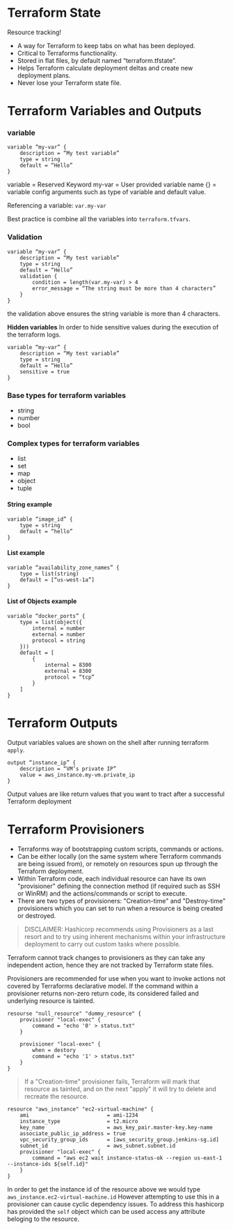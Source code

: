 

# Terraform State
Resource tracking!
- A way for Terraform to keep tabs on what has been deployed.
- Critical to Terraforms functionality.
- Stored in flat files, by default named “terraform.tfstate”.
- Helps Terraform calculate deployment deltas and create new deployment plans.
- Never lose your Terraform state file.

# Terraform Variables and Outputs

### variable
```hcl
variable “my-var” {
	description = “My test variable”
	type = string
	default = “Hello”
}
```
variable = Reserved Keyword
my-var = User provided variable name
{} = variable config arguments such as type of variable and default value.

Referencing a variable: `var.my-var`

Best practice is combine all the variables into `terraform.tfvars`.

### Validation

```hcl
variable “my-var” {
	description = “My test variable”
	type = string
	default = “Hello”
	validation {
		condition = length(var.my-var) > 4
		error_message = “The string must be more than 4 characters”
	}
}
```
the validation above ensures the string variable is more than 4 characters.

__Hidden variables__
In order to hide sensitive values during the execution of the terraform logs.
```hcl
variable “my-var” {
	description = “My test variable”
	type = string
	default = “Hello”
	sensitive = true
}
```

### Base types for terraform variables
- string
- number
- bool

### Complex types for terraform variables
- list
- set
- map
- object
- tuple


#### String example
```hcl
variable “image_id” {
	type = string
	default = “hello”
}
```

#### List example
```hcl
variable “availability_zone_names” {
	type = list(string)
	default = [“us-west-1a”]
}
```

#### List of Objects example
```hcl
variable “docker_ports” {
	type = list(object({
		internal = number
		external = number
		protocol = string
	}))
	default = [
		{
			internal = 8300
			external = 8300
			protocol = “tcp”
		}
	]
}
```


# Terraform Outputs

Output variables values are shown on the shell after running terraform `apply`.
```hcl
output “instance_ip” {
	description = “VM’s private IP”
	value = aws_instance.my-vm.private_ip
}
```
Output values are like return values that you want to tract after a successful Terraform deployment

# Terraform Provisioners

- Terraforms way of bootstrapping custom scripts, commands or actions.
- Can be either locally (on the same system where Terraform commands are being issued from), or remotely on resources spun up through the Terraform deployment.
- Within Terraform code, each individual resource can have its own "provisioner" defining the connection method (if required such as SSH or WinRM) and the actions/commands or script to execute.
- There are two types of provisioners: "Creation-time" and "Destroy-time" provisioners which you can set to run when a resource is being created or destroyed.

> DISCLAIMER: Hashicorp recommends using Provisioners as a last resort and to try using inherent mechanisms within your infrastructure deployment to carry out custom tasks where possible.

Terraform cannot track changes to provisioners as they can take any independent action, hence they are not tracked by Terraform state files.

Provisioners are recommended for use when you want to invoke actions not covered by Terraforms declarative model.
If the command within a provisioner returns non-zero return code, its considered failed and underlying resource is tainted.

```hcl
resourse "null_resource" "dummy_resource" {
    provisioner "local-exec" {
        command = "echo '0' > status.txt"
    }

    provisioner "local-exec" {
        when = destory
        command = "echo '1' > status.txt"
    }
}
```

> If a "Creation-time" provisioner fails, Terraform will mark that resource as tainted, and on the next "apply" it will try to delete and recreate the resource.

```hcl
resource "aws_instance" "ec2-virtual-machine" {
    ami                         = ami-1234
    instance_type               = t2.micro
    key_name                    = aws_key_pair.master-key.key-name
    associate_public_ip_address = true
    vpc_security_group_ids      = [aws_security_group.jenkins-sg.id]
    subnet_id                   = aws_subnet.subnet.id
    provisioner "local-exec" {
        command = "aws ec2 wait instance-status-ok --region us-east-1 --instance-ids ${self.id}"
    } 
}
```

In order to get the instance id of the resource above we would type `aws_instance.ec2-virtual-machine.id`
However attempting to use this in a provisioner can cause cyclic dependency issues. To address this hashicorp has provided the `self` object which can be used access any attribute beloging to the resource.